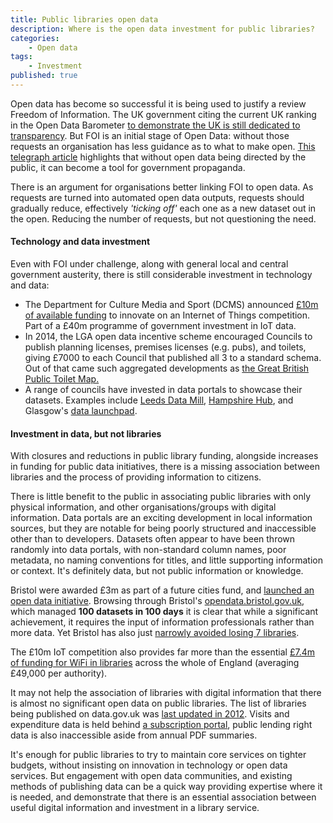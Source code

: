```yaml
---
title: Public libraries open data
description: Where is the open data investment for public libraries?
categories:
    - Open data
tags:
    - Investment
published: true
---
```


Open data has become so successful it is being used to justify a review Freedom of Information. The UK government citing the current UK ranking in the Open Data Barometer [to demonstrate the UK is still dedicated to transparency](https://www.gov.uk/government/speeches/freedom-of-information-new-commission). But FOI is an initial stage of Open Data: without those requests an organisation has less guidance as to what to make open. [This telegraph article](http://www.telegraph.co.uk/technology/news/10412374/Information-Commissioner-Open-data-is-no-substitute-for-freedom-of-information.html) highlights that without open data being directed by the public, it can become a tool for government propaganda.

There is an argument for organisations better linking FOI to open data. As requests are turned into automated open data outputs, requests should gradually reduce, effectively *'ticking off'* each one as a new dataset out in the open. Reducing the number of requests, but not questioning the need.

#### Technology and data investment

Even with FOI under challenge, along with general local and central government austerity, there is still considerable investment in technology and data:

- The Department for Culture Media and Sport (DCMS) announced [£10m of available funding](https://www.gov.uk/government/news/10m-internet-of-things-competition-for-uk-cities-launched) to innovate on an Internet of Things competition.  Part of a £40m programme of government investment in IoT data.
- In 2014, the LGA open data incentive scheme encouraged Councils to publish planning licenses, premises licenses (e.g. pubs), and toilets, giving £7000 to each Council that published all 3 to a standard schema. Out of that came such aggregated developments as [the Great British Public Toilet Map.](http://greatbritishpublictoiletmap.rca.ac.uk/)
- A range of councils have invested in data portals to showcase their datasets.  Examples include [Leeds Data Mill](http://leedsdatamill.org/), [Hampshire Hub](http://www.hampshirehub.net/), and Glasgow's [data launchpad](https://data.glasgow.gov.uk/).

#### Investment in data, but not libraries

With closures and reductions in public library funding, alongside increases in funding for public data initiatives, there is a missing association between libraries and the process of providing information to citizens.

There is little benefit to the public in associating public libraries with only physical information, and other organisations/groups with digital information. Data portals are an exciting development in local information sources, but they are notable for being poorly structured and inaccessible other than to developers. Datasets often appear to have been thrown randomly into data portals, with non-standard column names, poor metadata, no naming conventions for titles, and little supporting information or context. It's definitely data, but not public information or knowledge.

Bristol were awarded £3m as part of a future cities fund, and [launched an open data initiative](https://futurecities.catapult.org.uk/news-template/-/asset_publisher/Qw0bKmomFN4q/content/bristol-open-data-initiative-launched/). Browsing through Bristol's [opendata.bristol.gov.uk](https://opendata.bristol.gov.uk/), which managed **100 datasets in 100 days** it is clear that while a significant achievement, it requires the input of information professionals rather than more data. Yet Bristol has also just [narrowly avoided losing 7 libraries](http://www.bbc.co.uk/news/uk-england-bristol-33564321).

The £10m IoT competition also provides far more than the essential [£7.4m of funding for WiFi in libraries](http://www.thebookseller.com/news/all-libraries-england-get-wi-fi-funding) across the whole of England (averaging £49,000 per authority).

It may not help the association of libraries with digital information that there is almost no significant open data on public libraries. The list of libraries being published on data.gov.uk was [last updated in 2012](http://data.gov.uk/dataset/uk-public-library-contacts-14032012). Visits and expenditure data is held behind [a subscription portal](http://www.ipf.com/cipfavalidation/login/login.asp?type=OTHER&dest=www.cipfastats.net/leisure/publiclibrary/Default.asp), public lending right data is also inaccessible aside from annual PDF summaries.

It's enough for public libraries to try to maintain core services on tighter budgets, without insisting on innovation in technology or open data services. But engagement with open data communities, and existing methods of publishing data can be a quick way providing expertise where it is needed, and demonstrate that there is an essential association between useful digital information and investment in a library service.
